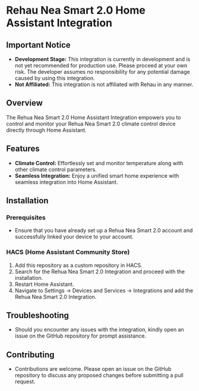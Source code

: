 # Rehau Nea Smart 2.0 Home Assistant Integration

## Important Notice
- **Development Stage:** This integration is currently in development and is not yet recommended for production use. Please proceed at your own risk. The developer assumes no responsibility for any potential damage caused by using this integration.
- **Not Affiliated:** This integration is not affiliated with Rehau in any manner.

## Overview

The Rehua Nea Smart 2.0 Home Assistant Integration empowers you to control and monitor your Rehua Nea Smart 2.0 climate control device directly through Home Assistant.

## Features

- **Climate Control:** Effortlessly set and monitor temperature along with other climate control parameters.
- **Seamless Integration:** Enjoy a unified smart home experience with seamless integration into Home Assistant.

## Installation

### Prerequisites
- Ensure that you have already set up a Rehua Nea Smart 2.0 account and successfully linked your device to your account.

### HACS (Home Assistant Community Store)
1. Add this repository as a custom repository in HACS.
2. Search for the Rehua Nea Smart 2.0 Integration and proceed with the installation.
3. Restart Home Assistant.
4. Navigate to Settings -> Devices and Services -> Integrations and add the Rehua Nea Smart 2.0 Integration.

## Troubleshooting
- Should you encounter any issues with the integration, kindly open an issue on the GitHub repository for prompt assistance.

## Contributing
- Contributions are welcome. Please open an issue on the GitHub repository to discuss any proposed changes before submitting a pull request.
